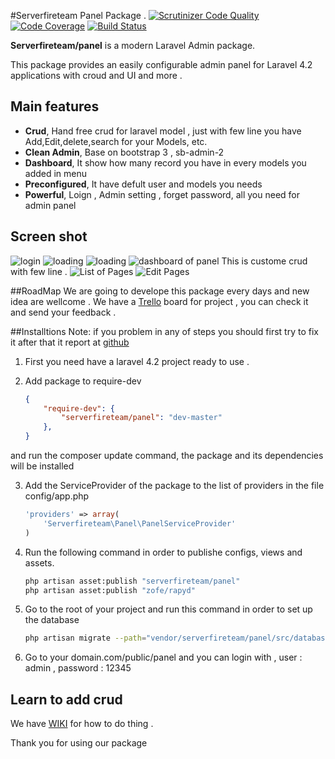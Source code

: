 #Serverfireteam Panel Package .
[![Scrutinizer Code Quality](https://scrutinizer-ci.com/g/serverfireteam/panel/badges/quality-score.png?b=master)](https://scrutinizer-ci.com/g/serverfireteam/panel/?branch=master)
[![Code Coverage](https://scrutinizer-ci.com/g/serverfireteam/panel/badges/coverage.png?b=master)](https://scrutinizer-ci.com/g/serverfireteam/panel/?branch=master)
[![Build Status](https://scrutinizer-ci.com/g/serverfireteam/panel/badges/build.png?b=master)](https://scrutinizer-ci.com/g/serverfireteam/panel/build-status/master)


**Serverfireteam/panel** is a modern Laravel Admin package. 

This package provides an easily configurable admin panel for Laravel 4.2 applications with croud and UI and more .

## Main features

- **Crud**, Hand free crud for laravel model , just with few line you have Add,Edit,delete,search for your Models, etc.
- **Clean Admin**, Base on bootstrap 3 , sb-admin-2 
- **Dashboard**, It show how many record you have in every models you added in menu 
- **Preconfigured**, It have defult user and models you needs
- **Powerful**, Loign , Admin setting , forget password, all you need for admin panel

## Screen shot 
![login](https://raw.githubusercontent.com/serverfireteam/panel/master/public/img/login.png)
![loading](https://raw.githubusercontent.com/serverfireteam/panel/master/public/img/loading.png)
![loading](https://raw.githubusercontent.com/serverfireteam/panel/master/public/img/loading.png)
![dashboard of panel](https://raw.githubusercontent.com/serverfireteam/panel/master/public/img/dashboard_full.png)
This is custome crud with few line .
![List of Pages](https://raw.githubusercontent.com/serverfireteam/panel/master/public/img/pages.png)
![Edit Pages](https://raw.githubusercontent.com/serverfireteam/panel/master/public/img/editpages.png)

##RoadMap
We are going to develope this package every days and new idea are wellcome .
We have a [Trello](https://trello.com/b/RDZ6HdK9/framework) board for project , you can check it and send your feedback . 

##Installtions
Note: if you problem in any of steps you should first try to fix it after that it report at [github](https://github.com/serverfireteam/panel/issues/new)



1. First you need have a laravel 4.2 project ready to use . 

2.  Add package to require-dev 

    ```json
    {
        "require-dev": {
            "serverfireteam/panel": "dev-master"
        },
    }
    ```
and run the composer update command, the package and its dependencies will be installed


3.  Add the ServiceProvider of the package to the list of providers in the file config/app.php

    ```php
    'providers' => array(
        'Serverfireteam\Panel\PanelServiceProvider'
    )
    ```

4. Run the following command in order to publishe configs, views and assets.  

    ```bash
    php artisan asset:publish "serverfireteam/panel"
    php artisan asset:publish "zofe/rapyd"
    ```

5. Go to the root of your project and run this command in order to set up the database

    ```bash
    php artisan migrate --path="vendor/serverfireteam/panel/src/database/migrations"
    ```

6. Go to your domain.com/public/panel and you can login with , user : admin , password : 12345


## Learn to add crud 
We have [WIKI](https://github.com/serverfireteam/panel/wiki) for how to do thing .

Thank you for using our package 

